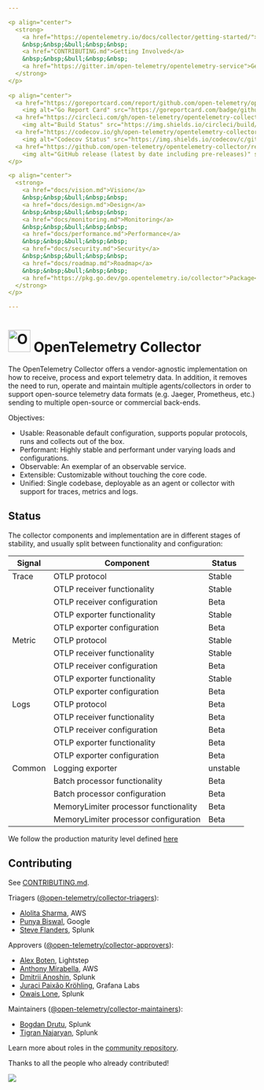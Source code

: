 ```yaml
---

<p align="center">
  <strong>
    <a href="https://opentelemetry.io/docs/collector/getting-started/">Getting Started</a>
    &nbsp;&nbsp;&bull;&nbsp;&nbsp;
    <a href="CONTRIBUTING.md">Getting Involved</a>
    &nbsp;&nbsp;&bull;&nbsp;&nbsp;
    <a href="https://gitter.im/open-telemetry/opentelemetry-service">Getting In Touch</a>
  </strong>
</p>
 
<p align="center">
  <a href="https://goreportcard.com/report/github.com/open-telemetry/opentelemetry-collector">
    <img alt="Go Report Card" src="https://goreportcard.com/badge/github.com/open-telemetry/opentelemetry-collector?style=for-the-badge"></a>
  <a href="https://circleci.com/gh/open-telemetry/opentelemetry-collector">
    <img alt="Build Status" src="https://img.shields.io/circleci/build/github/open-telemetry/opentelemetry-collector?style=for-the-badge"></a>
  <a href="https://codecov.io/gh/open-telemetry/opentelemetry-collector/branch/main/">
    <img alt="Codecov Status" src="https://img.shields.io/codecov/c/github/open-telemetry/opentelemetry-collector?style=for-the-badge"></a>
  <a href="https://github.com/open-telemetry/opentelemetry-collector/releases">
    <img alt="GitHub release (latest by date including pre-releases)" src="https://img.shields.io/github/v/release/open-telemetry/opentelemetry-collector?include_prereleases&style=for-the-badge"></a>
</p>

<p align="center">
  <strong>
    <a href="docs/vision.md">Vision</a>
    &nbsp;&nbsp;&bull;&nbsp;&nbsp;
    <a href="docs/design.md">Design</a>
    &nbsp;&nbsp;&bull;&nbsp;&nbsp;
    <a href="docs/monitoring.md">Monitoring</a>
    &nbsp;&nbsp;&bull;&nbsp;&nbsp;
    <a href="docs/performance.md">Performance</a>
    &nbsp;&nbsp;&bull;&nbsp;&nbsp;
    <a href="docs/security.md">Security</a>
    &nbsp;&nbsp;&bull;&nbsp;&nbsp;
    <a href="docs/roadmap.md">Roadmap</a>
    &nbsp;&nbsp;&bull;&nbsp;&nbsp;
    <a href="https://pkg.go.dev/go.opentelemetry.io/collector">Package</a>
  </strong>
</p>

---
```


# <img src="https://opentelemetry.io/img/logos/opentelemetry-logo-nav.png" alt="OpenTelemetry Icon" width="45" height=""> OpenTelemetry Collector

The OpenTelemetry Collector offers a vendor-agnostic implementation on how to
receive, process and export telemetry data. In addition, it removes the need
to run, operate and maintain multiple agents/collectors in order to support
open-source telemetry data formats (e.g. Jaeger, Prometheus, etc.) sending to
multiple open-source or commercial back-ends.

Objectives:

- Usable: Reasonable default configuration, supports popular protocols, runs and collects out of the box.
- Performant: Highly stable and performant under varying loads and configurations.
- Observable: An exemplar of an observable service.
- Extensible: Customizable without touching the core code.
- Unified: Single codebase, deployable as an agent or collector with support for traces, metrics and logs.

## Status

The collector components and implementation are in different stages of stability, and usually split between
functionality and configuration:

| Signal | Component | Status |
|--------|-----------|--------|
|Trace   | OTLP protocol | Stable |
|| OTLP receiver functionality | Stable |
|| OTLP receiver configuration | Beta |
|| OTLP exporter functionality | Stable |
|| OTLP exporter configuration | Beta |
|Metric  | OTLP protocol | Stable |
|| OTLP receiver functionality | Stable |
|| OTLP receiver configuration | Beta |
|| OTLP exporter functionality | Stable |
|| OTLP exporter configuration | Beta |
|Logs    | OTLP protocol | Beta |
|| OTLP receiver functionality | Beta |
|| OTLP receiver configuration | Beta |
|| OTLP exporter functionality | Beta |
|| OTLP exporter configuration | Beta |
|Common| Logging exporter | unstable |
|| Batch processor functionality | Beta |
|| Batch processor configuration | Beta |
|| MemoryLimiter processor functionality | Beta |
|| MemoryLimiter processor configuration | Beta |

We follow the production maturity level defined [here](https://github.com/open-telemetry/community/blob/47813530864b9fe5a5146f466a58bd2bb94edc72/maturity-matrix.yaml#L31)

## Contributing

See [CONTRIBUTING.md](CONTRIBUTING.md).

Triagers ([@open-telemetry/collector-triagers](https://github.com/orgs/open-telemetry/teams/collector-triagers)):

- [Alolita Sharma](https://github.com/alolita), AWS
- [Punya Biswal](https://github.com/punya), Google
- [Steve Flanders](https://github.com/flands), Splunk

Approvers ([@open-telemetry/collector-approvers](https://github.com/orgs/open-telemetry/teams/collector-approvers)):

- [Alex Boten](https://github.com/codeboten), Lightstep
- [Anthony Mirabella](https://github.com/Aneurysm9), AWS
- [Dmitrii Anoshin](https://github.com/dmitryax), Splunk
- [Juraci Paixão Kröhling](https://github.com/jpkrohling), Grafana Labs
- [Owais Lone](https://github.com/owais), Splunk

Maintainers ([@open-telemetry/collector-maintainers](https://github.com/orgs/open-telemetry/teams/collector-maintainers)):

- [Bogdan Drutu](https://github.com/BogdanDrutu), Splunk
- [Tigran Najaryan](https://github.com/tigrannajaryan), Splunk

Learn more about roles in the [community repository](https://github.com/open-telemetry/community/blob/main/community-membership.md).

Thanks to all the people who already contributed!

<a href="https://github.com/open-telemetry/opentelemetry-collector/graphs/contributors">
  <img src="https://contributors-img.web.app/image?repo=open-telemetry/opentelemetry-collector" />
</a>
